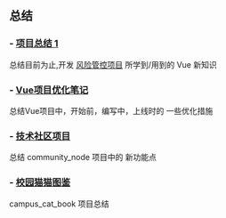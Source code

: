 ## 总结
### - [项目总结 1](/summary/s1.md)
总结目前为止,开发 [风险管控项目](http://39.106.127.66/) 所学到/用到的 Vue 新知识

### - [Vue项目优化笔记](/summary/optimize.md)  
总结Vue项目中，开始前，编写中，上线时的 一些优化措施

### - [技术社区项目](/summart/community_node.md)  
总结 community_node 项目中的 新功能点

### - [校园猫猫图鉴](/notes/campus_cat_book.md)  
campus_cat_book  项目总结